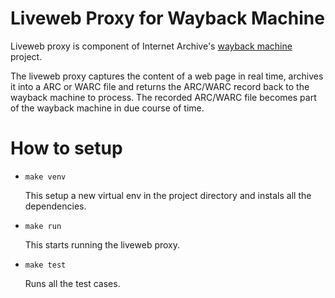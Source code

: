 Liveweb Proxy for Wayback Machine
=================================

Liveweb proxy is component of Internet Archive's [wayback machine][]
project.

[wayback machine]: http://web.archive.org/

The liveweb proxy captures the content of a web page in real time, archives it 
into a ARC or WARC file and returns the ARC/WARC record back to the wayback 
machine to process. The recorded ARC/WARC file becomes part of the wayback 
machine in due course of time.

How to setup
============

* `make venv`

	This setup a new virtual env in the project directory and instals all the dependencies.
	
* `make run`

	This starts running the liveweb proxy.
	
* `make test`

	Runs all the test cases.
	